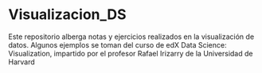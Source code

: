 # Visualizacion_DS
Este repositorio alberga notas y ejercicios realizados en la visualización de datos. Algunos ejemplos se toman del curso de edX Data Science: Visualization, impartido por el profesor Rafael Irizarry de la Universidad de Harvard
